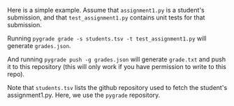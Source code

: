 Here is a simple example. Assume that `assignment1.py` is a student's submission, and that `test_assignment1.py` contains unit tests for that submission.

Running
`pygrade grade -s students.tsv -t test_assignment1.py`
will generate `grades.json`.

And running
`pygrade push -g grades.json`
will generate `grade.txt` and push it to this repository (this will only work if you have permission to write to this repo).

Note that `students.tsv` lists the github repository used to fetch the student's assignment1.py. Here, we use the `pygrade` repository.
